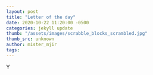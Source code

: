 ```yaml
---
layout: post
title: "Letter of the day"
date: 2020-10-22 11:20:00 -0500
categories: jekyll update
thumb: "/assets/images/scrabble_blocks_scrambled.jpg"
thumb_src: unknown
author: mister_mjir
tags:
---
```

Y
